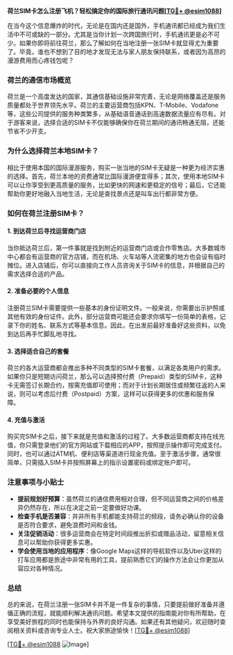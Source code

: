 **荷兰SIM卡怎么注册飞机？轻松搞定你的国际旅行通讯问题[[TG💪+ @esim1088](https://t.me/s/esim1088)]**

在当今这个信息爆炸的时代，无论是在国内还是国外，手机通讯都已经成为我们生活中不可或缺的一部分。尤其是当你计划一次跨国旅行时，手机通讯更是必不可少。如果你即将前往荷兰，那么了解如何在当地注册一张SIM卡就显得尤为重要了。毕竟，谁也不想到了目的地才发现无法与家人朋友保持联系，或者因为高昂的漫游费用而心疼钱包呢？

### 荷兰的通信市场概览

荷兰是一个高度发达的国家，其通信基础设施非常完善，无论是网络覆盖还是服务质量都处于世界领先水平。荷兰的主要运营商包括KPN、T-Mobile、Vodafone等，这些公司提供的服务种类繁多，从基础语音通话到高速数据流量应有尽有。对于游客来说，选择合适的SIM卡不仅能够确保你在荷兰期间的通讯畅通无阻，还能节省不少开支。

### 为什么选择荷兰本地SIM卡？

相比于使用本国的国际漫游服务，购买一张当地的SIM卡无疑是一种更为经济实惠的选择。首先，荷兰本地的资费通常比国际漫游便宜得多；其次，使用本地SIM卡可以让你享受到更高质量的服务，比如更快的网速和更稳定的信号；最后，它还能帮助你更好地融入当地生活，无论是查找景点还是叫车出行都非常方便。

### 如何在荷兰注册SIM卡？

#### 1. 到达荷兰后寻找运营商门店

当你抵达荷兰后，第一件事就是找到附近的运营商门店或合作零售店。大多数城市中心都会有运营商的官方店铺，而在机场、火车站等人流密集的地方也会设有临时摊位。进入店铺后，你可以直接向工作人员咨询关于SIM卡的信息，并根据自己的需求选择合适的产品。

#### 2. 准备必要的个人信息

注册荷兰SIM卡需要提供一些基本的身份证明文件。一般来说，你需要出示护照或其他有效的身份证件。此外，部分运营商可能还会要求你填写一份简单的表格，记录下你的姓名、联系方式等基本信息。因此，在出发前最好准备好这些资料，以免到达后再手忙脚乱地寻找。

#### 3. 选择适合自己的套餐

荷兰的各大运营商都会推出多种不同类型的SIM卡套餐，以满足各类用户的需求。如果你只是短期访问荷兰，那么可以选择预付费（Prepaid）类型的SIM卡，这种卡无需签订长期合约，按需充值即可使用；而对于计划长期居住或频繁往返的人来说，则可以考虑后付费（Postpaid）方案，这样可以获得更多的优惠和服务保障。

#### 4. 充值与激活

购买完SIM卡之后，接下来就是充值和激活的过程了。大多数运营商都支持在线充值，你只需登录他们的官方网站或下载相应的APP，按照提示操作即可完成支付。同时，也可以通过ATM机、便利店等渠道进行现金充值。至于激活步骤，通常很简单，只需插入SIM卡并按照屏幕上的指示设置密码或绑定账户即可。

### 注意事项与小贴士

- **提前规划好预算**：虽然荷兰的通信费用相对合理，但不同运营商之间的价格差异仍然存在，所以在决定之前一定要做好功课。
- **检查手机是否兼容**：并非所有手机都能支持荷兰的频段，请务必确认你的设备是否符合要求，避免浪费时间和金钱。
- **关注促销活动**：很多运营商会在特定时间段推出折扣或赠品活动，留意相关信息可以帮助你获得更多实惠。
- **学会使用当地的应用程序**：像Google Maps这样的导航软件以及Uber这样的打车应用都是旅途中非常有用的工具，提前熟悉它们的操作方法会让你更加从容应对各种情况。

### 总结

总的来说，在荷兰注册一张SIM卡并不是一件复杂的事情，只要提前做好准备并遵循正确的流程，就能顺利解决通讯问题。希望本文提供的指南能对你有所帮助，在享受美好旅程的同时也能保持与外界的良好沟通。如果还有其他疑问，欢迎随时查阅相关资料或咨询专业人士。祝大家旅途愉快！[[TG💪+ @esim1088](https://t.me/s/esim1088)]

[[TG💪+ @esim1088](https://t.me/s/esim1088) ![Image](https://i.postimg.cc/4NQfJmqS/Snipaste-2025-05-13-00-14-12.png)]